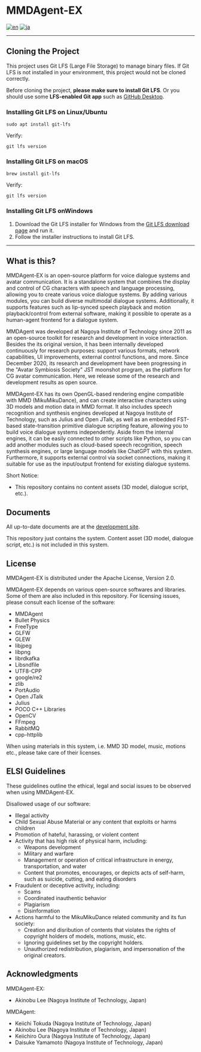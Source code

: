 # MMDAgent-EX

[![en](https://img.shields.io/badge/lang-en-red.svg)](README.md)
[![ja](https://img.shields.io/badge/lang-ja-blue.svg)](README.ja.md)

---

## Cloning the Project

This project uses Git LFS (Large File Storage) to manage binary files. If Git LFS is not installed in your environment, this project would not be cloned correctly.

Before cloning the project, **please make sure to install Git LFS**. Or you should use some **LFS-enabled Git app** such as [GitHub Desktop](https://desktop.github.com/).

### Installing Git LFS on Linux/Ubuntu

```shell
sudo apt install git-lfs
```

Verify:

```shell
git lfs version
```

### Installing Git LFS on macOS

```shell
brew install git-lfs
```

Verify:

```shell
git lfs version
```

###  Installing Git LFS onWindows

1. Download the Git LFS installer for Windows from the [Git LFS download page](https://git-lfs.github.com/) and run it.
2. Follow the installer instructions to install Git LFS.

---

## What is this?

MMDAgent-EX is an open-source platform for voice dialogue systems and avatar communication. It is a standalone system that combines the display and control of CG characters with speech and language processing, allowing you to create various voice dialogue systems. By adding various modules, you can build diverse multimodal dialogue systems. Additionally, it supports features such as lip-synced speech playback and motion playback/control from external software, making it possible to operate as a human-agent frontend for a dialogue system.

MMDAgent was developed at Nagoya Institute of Technology since 2011 as an open-source toolkit for research and development in voice interaction.  Besides the its original version, it has been internally developed continuously for research purposes: support various formats, network capabilities, UI improvements, external control functions, and more.  Since December 2020, its research and development have been progressing in the "Avatar Symbiosis Society" JST moonshot program, as the platform for CG avatar communication. Here, we release some of the research and development results as open source.

MMDAgent-EX has its own OpenGL-based rendering engine compatible with MMD (MikuMikuDance), and can create interactive characters using 3D models and motion data in MMD format. It also includes speech recognition and synthesis engines developed at Nagoya Institute of Technology, such as Julius and Open JTalk, as well as an embedded FST-based state-transition primitive dialogue scripting feature, allowing you to build voice dialogue systems independently. Aside from the internal engines, it can be easily connected to other scripts like Python, so you can add another modules such as cloud-based speech recognition, speech synthesis engines, or large language models like ChatGPT with this system. Furthermore, it supports external control via socket connections, making it suitable for use as the input/output frontend for existing dialogue systems.

Short Notice:

- This repository contains no content assets (3D model, dialogue script, etc.).

## Documents

All up-to-date documents are at the [development site](https://mmdagent-ex.dev/).

This repository just contains the system. Content asset (3D model, dialogue script, etc.) is not included in this system.

## License

MMDAgent-EX is distributed under the Apache License, Version 2.0.

MMDAgent-EX depends on various open-source softwares and libraries. Some of them are also included in this repository.  For licensing issues, please consult each license of the software:

- MMDAgent
- Bullet Physics
- FreeType
- GLFW
- GLEW
- libjpeg
- libpng
- librdkafka
- Libsndfile
- UTF8-CPP
- google/re2
- zlib
- PortAudio
- Open JTalk
- Julius
- POCO C++ Libraries
- OpenCV
- FFmpeg
- RabbitMQ
- cpp-httplib

When using materials in this system, i.e. MMD 3D model, music, motions etc., please take care of their licenses.

## ELSI Guidelines

These guidelines outline the ethical, legal and social issues to be observed when using MMDAgent-EX.

Disallowed usage of our software:

- Illegal activity
- Child Sexual Abuse Material or any content that exploits or harms children
- Promotion of hateful, harassing, or violent content
- Activity that has high risk of physical harm, including:
  - Weapons development
  - Military and warfare
  - Management or operation of critical infrastructure in energy, transportation, and water
  - Content that promotes, encourages, or depicts acts of self-harm, such as suicide, cutting, and eating disorders
- Fraudulent or deceptive activity, including:
  - Scams
  - Coordinated inauthentic behavior
  - Plagiarism
  - Disinformation
- Actions harmful to the MikuMikuDance related community and its fun society:
  - Creation and disribution of contents that violates the rights of copyright holders of models, motions, music, etc.
  - Ignoring guidelines set by the copyright holders.
  - Unauthorized redistribution, plagiarism, and impersonation of the original creators.

## Acknowledgments

MMDAgent-EX:

- Akinobu Lee (Nagoya Institute of Technology, Japan)

MMDAgent:

- Keiichi Tokuda (Nagoya Institute of Technology, Japan)
- Akinobu Lee (Nagoya Institute of Technology, Japan)
- Keiichiro Oura (Nagoya Institute of Technology, Japan)
- Daisuke Yamamoto (Nagoya Institute of Technology, Japan)
